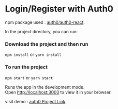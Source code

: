 # Login/Register with Auth0

npm package used : [auth0/auth0-react](https://www.npmjs.com/package/@auth0/auth0-react).


In the project directory, you can run:

### Download the project and then run 

`npm install` or `yarn install`

### To run the project

`npm start` or `yarn start`

Runs the app in the development mode.\
Open [http://localhost:3000](http://localhost:3000) to view it in your browser.


visit demo : [auth0 Project Link](https://auth0-login-react.vercel.app/).